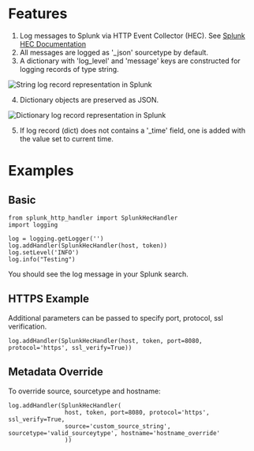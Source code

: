# Features
1. Log messages to Splunk via HTTP Event Collector (HEC).  See [Splunk HEC Documentation](http://docs.splunk.com/Documentation/Splunk/latest/Data/AboutHEC)
2. All messages are logged as '_json' sourcetype by default.
3. A dictionary with 'log_level' and 'message' keys are constructed for logging records of type string.

![String log record representation in Splunk](https://github.com/vavarachen/splunk_http_handler/blob/master/resources/str_record.png)

4. Dictionary objects are preserved as JSON.

![Dictionary log record representation in Splunk](https://github.com/vavarachen/splunk_http_handler/blob/master/resources/dict_record.png)

5. If log record (dict) does not contains a '_time' field,  one is added with the value set to current time.

# Examples

## Basic
```
from splunk_http_handler import SplunkHecHandler
import logging

log = logging.getLogger('')
log.addHandler(SplunkHecHandler(host, token))
log.setLevel('INFO')
log.info("Testing")
```
You should see the log message in your Splunk search.


## HTTPS Example
Additional parameters can be passed to specify port, protocol, ssl verification.

```
log.addHandler(SplunkHecHandler(host, token, port=8080, protocol='https', ssl_verify=True))
```

## Metadata Override
To override source, sourcetype and hostname:

```
log.addHandler(SplunkHecHandler(
                host, token, port=8080, protocol='https', ssl_verify=True,
                source='custom_source_string', sourcetype='valid_sourceytype', hostname='hostname_override'
                ))
```
